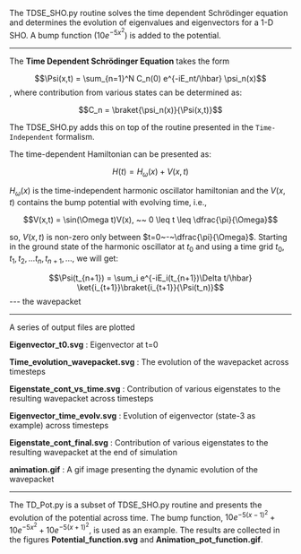The TDSE_SHO.py routine solves the time dependent Schrödinger equation and determines the evolution of eigenvalues and eigenvectors for a 1-D SHO. A bump function ($10e^{-5x^{2}}$) is added to the potential.

---

The **Time Dependent Schrödinger Equation** takes the form

$$\Psi(x,t) = \sum_{n=1}^N C_n(0) e^{-iE_nt/\hbar} \psi_n(x)$$, where contribution from various states can be determined as:

$$C_n = \braket{\psi_n(x)}{\Psi(x,t)}$$

The TDSE_SHO.py adds this on top of the routine presented in the `Time-Independent` formalism.

The time-dependent Hamiltonian can be presented as:

$$H(t) = H_\omega(x) + V(x,t)$$

$H_\omega(x)$ is the time-independent harmonic oscillator hamiltonian and the $V(x,t)$ contains the bump potential with evolving time, i.e.,

$$V(x,t) = \sin(\Omega t)V(x), ~~ 0 \leq t \leq \dfrac{\pi}{\Omega}$$

so, $V(x,t)$ is non-zero only between $t=0~-~\dfrac{\pi}{\Omega}$. Starting in the ground state of the harmonic oscillator at $t_0$ and using a time grid $t_0, t_1, t_2, ...t_n, t_{n+1}, ...$, we will get:

$$\Psi(t_{n+1}) = \sum_i e^{-iE_i(t_{n+1})\Delta t/\hbar} \ket{i_{t+1}}\braket{i_{t+1}}{\Psi(t_n)}$$ --- the wavepacket

---

A series of output files are plotted

**Eigenvector_t0.svg** : Eigenvector at t=0

**Time_evolution_wavepacket.svg** : The evolution of the wavepacket across timesteps

**Eigenstate_cont_vs_time.svg** : Contribution of various eigenstates to the resulting wavepacket across timesteps

**Eigenvector_time_evolv.svg** : Evolution of eigenvector (state-3 as example) across timesteps

**Eigenstate_cont_final.svg** : Contribution of various eigenstates to the resulting wavepacket at the end of simulation

**animation.gif** : A gif image presenting the dynamic evolution of the wavepacket

---

The TD_Pot.py is a subset of TDSE_SHO.py routine and presents the evolution of the potential across time. The bump function, $10e^{-5(x-1)^{2}} + 10e^{-5x^{2}} + 10e^{-5(x+1)^{2}}$, is used as an example. The results are collected in the figures **Potential_function.svg** and **Animation_pot_function.gif**.

